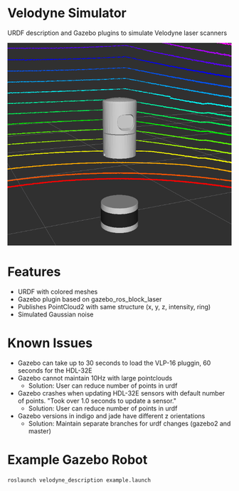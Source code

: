 # Velodyne Simulator
URDF description and Gazebo plugins to simulate Velodyne laser scanners

![rviz screenshot](img/rviz.png)

# Features
* URDF with colored meshes
* Gazebo plugin based on gazebo_ros_block_laser
* Publishes PointCloud2 with same structure (x, y, z, intensity, ring)
* Simulated Gaussian noise

# Known Issues
* Gazebo can take up to 30 seconds to load the VLP-16 pluggin, 60 seconds for the HDL-32E
* Gazebo cannot maintain 10Hz with large pointclouds
    * Solution: User can reduce number of points in urdf
* Gazebo crashes when updating HDL-32E sensors with default number of points. "Took over 1.0 seconds to update a sensor."
    * Solution: User can reduce number of points in urdf
* Gazebo versions in indigo and jade have different z orientations
    * Solution: Maintain separate branches for urdf changes (gazebo2 and master)

# Example Gazebo Robot
```roslaunch velodyne_description example.launch```
